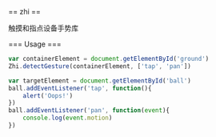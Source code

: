 == zhi ==

触摸和指点设备手势库

=== Usage ===

```javascript
var containerElement = document.getElementById('ground')
Zhi.detectGesture(containerElement, ['tap', 'pan'])

var targetElement = document.getElementById('ball')
ball.addEventListener('tap', function(){
	alert('Oops!')
})
ball.addEventListener('pan', function(event){
	console.log(event.motion)
})
```
